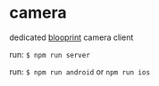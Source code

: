 # camera
dedicated [blooprint](http://blooprint.xyz) camera client

run: `$ npm run server`

run: `$ npm run android` or `npm run ios`
